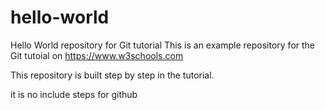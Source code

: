 # hello-world
Hello World repository for Git tutorial
This is an example repository for the Git tutoial on https://www.w3schools.com

This repository is built step by step in the tutorial.



it is no include steps for github
